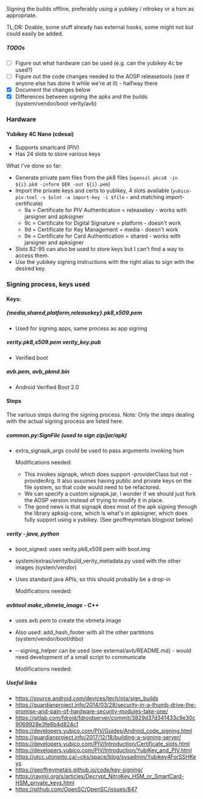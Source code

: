 Signing the builds offline, preferably using a yubikey / nitrokey or a hsm as appropriate.

TL;DR: Doable, some stuff already has external hooks, some might not but could easily be added.

##### TODOs
- [ ] Figure out what hardware can be used (e.g. can the yubikey 4c be used?)
- [ ] Figure out the code changes needed to the AOSP releasetools (see if anyone else has done it while we're at it) - halfway there
- [x] Document the changes below
- [x] Differences between signing the apks and the builds (system/vendor/boot verity/avb)

### Hardware
#### Yubikey 4C Nano (cdesai)
* Supports smartcard (PIV)
* Has 24 slots to store various keys

What I've done so far:
* Generate private pem files from the pk8 files (`openssl pkcs8 -in ${i}.pk8 -inform DER -out ${i}.pem`)
* Import the private keys and certs to yubikey, 4 slots available (`yubico-piv-tool -s $slot -a import-key -i $file` - and matching import-certificate) 
  - 9a = Certificate for PIV Authentication = releasekey - works with jarsigner and apksigner
  - 9c = Certificate for Digital Signature = platform - doesn't work
  - 9d = Certificate for Key Management = media - doesn't work
  - 9e = Certificate for Card Authentication = shared - works with jarsigner and apksigner
* Slots 82-95 can also be used to store keys but I can't find a way to access them.
* Use the yubikey signing instructions with the right alias to sign with the desired key. 

### Signing process, keys used
#### Keys:
##### {media,shared,platform,releasekey}.pk8,x509.pem
* Used for signing apps, same process as app signing
##### verity.pk8,x509.pem verity_key.pub
* Verified boot
##### avb.pem, avb_pkmd.bin
* Android Verified Boot 2.0

#### Steps
The various steps during the signing process.
Note: Only the steps dealing with the actual signing process are listed here.
##### common.py:SignFile (used to sign zip/jar/apk)
* extra_signapk_args could be used to pass arguments invoking hsm

  Modifications needed:
  * This invokes signapk, which does support -providerClass but not -providerArg. It also assumes having public and private keys on the file system, so that code would need to be refactored.
  * We can specify a custom signapk.jar, I wonder if we should just fork the AOSP version instead of trying to modify it in place.
  * The good news is that signapk does most of the apk signing through the library apksig-core, which is what's in apksigner, which does fully support using a yubikey. (See geoffreymetais blogpost below)
##### verity - java, python
* boot_signed: uses verity.pk8,x509.pem with boot.img
* system/extras/verity/build_verity_metadata.py used with the other images (system/vendor)
* Uses standard java APIs, so this should probably be a drop-in

  Modifications needed:
##### avbtool make_vbmeta_image - C++
* uses avb.pem to create the vbmeta image
* Also used: add_hash_footer with all the other partitions (system/vendor/boot/dtbo)
* --signing_helper can be used (see external/avb/README.md) - would need development of a small script to communicate

  Modifications needed:

##### Useful links
* https://source.android.com/devices/tech/ota/sign_builds
* https://guardianproject.info/2014/03/28/security-in-a-thumb-drive-the-promise-and-pain-of-hardware-security-modules-take-one/
* https://gitlab.com/fdroid/fdroidserver/commit/3829d37d341433c9e30c9069928e3fe6b4d824c1
* https://developers.yubico.com/PIV/Guides/Android_code_signing.html
* https://guardianproject.info/2017/12/18/building-a-signing-server/
* https://developers.yubico.com/PIV/Introduction/Certificate_slots.html
* https://developers.yubico.com/PIV/Introduction/YubiKey_and_PIV.html
* https://utcc.utoronto.ca/~cks/space/blog/sysadmin/Yubikey4ForSSHKeys
* https://geoffreymetais.github.io/code/key-signing/
* https://raymii.org/s/articles/Decrypt_NitroKey_HSM_or_SmartCard-HSM_private_keys.html
* https://github.com/OpenSC/OpenSC/issues/847